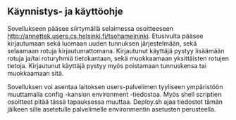 ## Käynnistys- ja käyttöohje

Sovellukseen pääsee siirtymällä selaimessa osoitteeseen http://annettek.users.cs.helsinki.fi/tsohameininki. Etusivulta pääsee kirjautumaan sekä luomaan uuden tunnuksen järjestelmään, sekä selaamaan rotuja kirjautumattomana. Kirjautunut käyttäjä pystyy lisäämään rotuja ja/tai roturyhmiä tietokantaan, sekä muokkaamaan yksittäisten rotujen tietoja. Kirjautunut käyttäjä pystyy myös poistamaan tunnuskensa tai muokkaamaan sitä.

Sovelluksen voi asentaa laitoksen users-palvelimen tyyliseen ympäristöön muuttamalla config -kansion environment -tiedostoa. Myös shell scriptien osoitteet pitää tässä tapauksessa muuttaa. Deploy.sh ajaa tiedostot tämän jälkeen sille asetetulle palvelimelle environmentin asetusten perusteella.
